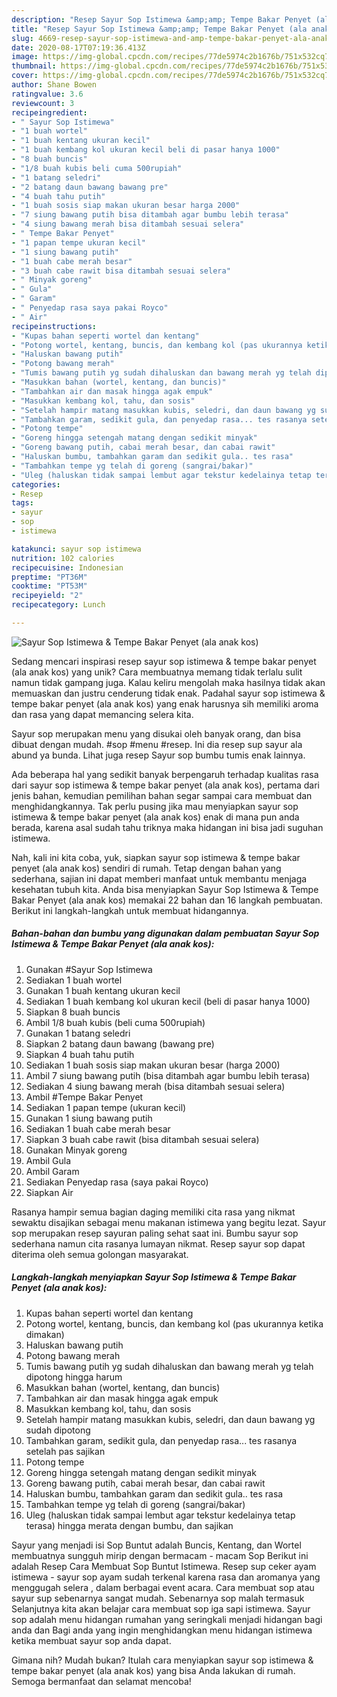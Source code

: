 ```yaml
---
description: "Resep Sayur Sop Istimewa &amp;amp; Tempe Bakar Penyet (ala anak kos) yang Lezat Sekali"
title: "Resep Sayur Sop Istimewa &amp;amp; Tempe Bakar Penyet (ala anak kos) yang Lezat Sekali"
slug: 4669-resep-sayur-sop-istimewa-and-amp-tempe-bakar-penyet-ala-anak-kos-yang-lezat-sekali
date: 2020-08-17T07:19:36.413Z
image: https://img-global.cpcdn.com/recipes/77de5974c2b1676b/751x532cq70/sayur-sop-istimewa-tempe-bakar-penyet-ala-anak-kos-foto-resep-utama.jpg
thumbnail: https://img-global.cpcdn.com/recipes/77de5974c2b1676b/751x532cq70/sayur-sop-istimewa-tempe-bakar-penyet-ala-anak-kos-foto-resep-utama.jpg
cover: https://img-global.cpcdn.com/recipes/77de5974c2b1676b/751x532cq70/sayur-sop-istimewa-tempe-bakar-penyet-ala-anak-kos-foto-resep-utama.jpg
author: Shane Bowen
ratingvalue: 3.6
reviewcount: 3
recipeingredient:
- " Sayur Sop Istimewa"
- "1 buah wortel"
- "1 buah kentang ukuran kecil"
- "1 buah kembang kol ukuran kecil beli di pasar hanya 1000"
- "8 buah buncis"
- "1/8 buah kubis beli cuma 500rupiah"
- "1 batang seledri"
- "2 batang daun bawang bawang pre"
- "4 buah tahu putih"
- "1 buah sosis siap makan ukuran besar harga 2000"
- "7 siung bawang putih bisa ditambah agar bumbu lebih terasa"
- "4 siung bawang merah bisa ditambah sesuai selera"
- " Tempe Bakar Penyet"
- "1 papan tempe ukuran kecil"
- "1 siung bawang putih"
- "1 buah cabe merah besar"
- "3 buah cabe rawit bisa ditambah sesuai selera"
- " Minyak goreng"
- " Gula"
- " Garam"
- " Penyedap rasa saya pakai Royco"
- " Air"
recipeinstructions:
- "Kupas bahan seperti wortel dan kentang"
- "Potong wortel, kentang, buncis, dan kembang kol (pas ukurannya ketika dimakan)"
- "Haluskan bawang putih"
- "Potong bawang merah"
- "Tumis bawang putih yg sudah dihaluskan dan bawang merah yg telah dipotong hingga harum"
- "Masukkan bahan (wortel, kentang, dan buncis)"
- "Tambahkan air dan masak hingga agak empuk"
- "Masukkan kembang kol, tahu, dan sosis"
- "Setelah hampir matang masukkan kubis, seledri, dan daun bawang yg sudah dipotong"
- "Tambahkan garam, sedikit gula, dan penyedap rasa... tes rasanya setelah pas sajikan"
- "Potong tempe"
- "Goreng hingga setengah matang dengan sedikit minyak"
- "Goreng bawang putih, cabai merah besar, dan cabai rawit"
- "Haluskan bumbu, tambahkan garam dan sedikit gula.. tes rasa"
- "Tambahkan tempe yg telah di goreng (sangrai/bakar)"
- "Uleg (haluskan tidak sampai lembut agar tekstur kedelainya tetap terasa) hingga merata dengan bumbu, dan sajikan"
categories:
- Resep
tags:
- sayur
- sop
- istimewa

katakunci: sayur sop istimewa 
nutrition: 102 calories
recipecuisine: Indonesian
preptime: "PT36M"
cooktime: "PT53M"
recipeyield: "2"
recipecategory: Lunch

---
```



![Sayur Sop Istimewa &amp; Tempe Bakar Penyet (ala anak kos)](https://img-global.cpcdn.com/recipes/77de5974c2b1676b/751x532cq70/sayur-sop-istimewa-tempe-bakar-penyet-ala-anak-kos-foto-resep-utama.jpg)

Sedang mencari inspirasi resep sayur sop istimewa &amp; tempe bakar penyet (ala anak kos) yang unik? Cara membuatnya memang tidak terlalu sulit namun tidak gampang juga. Kalau keliru mengolah maka hasilnya tidak akan memuaskan dan justru cenderung tidak enak. Padahal sayur sop istimewa &amp; tempe bakar penyet (ala anak kos) yang enak harusnya sih memiliki aroma dan rasa yang dapat memancing selera kita.

Sayur sop merupakan menu yang disukai oleh banyak orang, dan bisa dibuat dengan mudah. #sop #menu #resep. Ini dia resep sup sayur ala abund ya bunda. Lihat juga resep Sayur sop bumbu tumis enak lainnya.

Ada beberapa hal yang sedikit banyak berpengaruh terhadap kualitas rasa dari sayur sop istimewa &amp; tempe bakar penyet (ala anak kos), pertama dari jenis bahan, kemudian pemilihan bahan segar sampai cara membuat dan menghidangkannya. Tak perlu pusing jika mau menyiapkan sayur sop istimewa &amp; tempe bakar penyet (ala anak kos) enak di mana pun anda berada, karena asal sudah tahu triknya maka hidangan ini bisa jadi suguhan istimewa.


Nah, kali ini kita coba, yuk, siapkan sayur sop istimewa &amp; tempe bakar penyet (ala anak kos) sendiri di rumah. Tetap dengan bahan yang sederhana, sajian ini dapat memberi manfaat untuk membantu menjaga kesehatan tubuh kita. Anda bisa menyiapkan Sayur Sop Istimewa &amp; Tempe Bakar Penyet (ala anak kos) memakai 22 bahan dan 16 langkah pembuatan. Berikut ini langkah-langkah untuk membuat hidangannya.

<!--inarticleads1-->

##### Bahan-bahan dan bumbu yang digunakan dalam pembuatan Sayur Sop Istimewa &amp; Tempe Bakar Penyet (ala anak kos):

1. Gunakan  #Sayur Sop Istimewa
1. Sediakan 1 buah wortel
1. Gunakan 1 buah kentang ukuran kecil
1. Sediakan 1 buah kembang kol ukuran kecil (beli di pasar hanya 1000)
1. Siapkan 8 buah buncis
1. Ambil 1/8 buah kubis (beli cuma 500rupiah)
1. Gunakan 1 batang seledri
1. Siapkan 2 batang daun bawang (bawang pre)
1. Siapkan 4 buah tahu putih
1. Sediakan 1 buah sosis siap makan ukuran besar (harga 2000)
1. Ambil 7 siung bawang putih (bisa ditambah agar bumbu lebih terasa)
1. Sediakan 4 siung bawang merah (bisa ditambah sesuai selera)
1. Ambil  #Tempe Bakar Penyet
1. Sediakan 1 papan tempe (ukuran kecil)
1. Gunakan 1 siung bawang putih
1. Sediakan 1 buah cabe merah besar
1. Siapkan 3 buah cabe rawit (bisa ditambah sesuai selera)
1. Gunakan  Minyak goreng
1. Ambil  Gula
1. Ambil  Garam
1. Sediakan  Penyedap rasa (saya pakai Royco)
1. Siapkan  Air


Rasanya hampir semua bagian daging memiliki cita rasa yang nikmat sewaktu disajikan sebagai menu makanan istimewa yang begitu lezat. Sayur sop merupakan resep sayuran paling sehat saat ini. Bumbu sayur sop sederhana namun cita rasanya lumayan nikmat. Resep sayur sop dapat diterima oleh semua golongan masyarakat. 

<!--inarticleads2-->

##### Langkah-langkah menyiapkan Sayur Sop Istimewa &amp; Tempe Bakar Penyet (ala anak kos):

1. Kupas bahan seperti wortel dan kentang
1. Potong wortel, kentang, buncis, dan kembang kol (pas ukurannya ketika dimakan)
1. Haluskan bawang putih
1. Potong bawang merah
1. Tumis bawang putih yg sudah dihaluskan dan bawang merah yg telah dipotong hingga harum
1. Masukkan bahan (wortel, kentang, dan buncis)
1. Tambahkan air dan masak hingga agak empuk
1. Masukkan kembang kol, tahu, dan sosis
1. Setelah hampir matang masukkan kubis, seledri, dan daun bawang yg sudah dipotong
1. Tambahkan garam, sedikit gula, dan penyedap rasa... tes rasanya setelah pas sajikan
1. Potong tempe
1. Goreng hingga setengah matang dengan sedikit minyak
1. Goreng bawang putih, cabai merah besar, dan cabai rawit
1. Haluskan bumbu, tambahkan garam dan sedikit gula.. tes rasa
1. Tambahkan tempe yg telah di goreng (sangrai/bakar)
1. Uleg (haluskan tidak sampai lembut agar tekstur kedelainya tetap terasa) hingga merata dengan bumbu, dan sajikan


Sayur yang menjadi isi Sop Buntut adalah Buncis, Kentang, dan Wortel membuatnya sungguh mirip dengan bermacam - macam Sop Berikut ini adalah Resep Cara Membuat Sop Buntut Istimewa. Resep sup ceker ayam istimewa - sayur sop ayam sudah terkenal karena rasa dan aromanya yang menggugah selera , dalam berbagai event acara. Cara membuat sop atau sayur sup sebenarnya sangat mudah. Sebenarnya sop malah termasuk Selanjutnya kita akan belajar cara membuat sop iga sapi istimewa. Sayur sop adalah menu hidangan rumahan yang seringkali menjadi hidangan bagi anda dan Bagi anda yang ingin menghidangkan menu hidangan istimewa ketika membuat sayur sop anda dapat. 

Gimana nih? Mudah bukan? Itulah cara menyiapkan sayur sop istimewa &amp; tempe bakar penyet (ala anak kos) yang bisa Anda lakukan di rumah. Semoga bermanfaat dan selamat mencoba!
